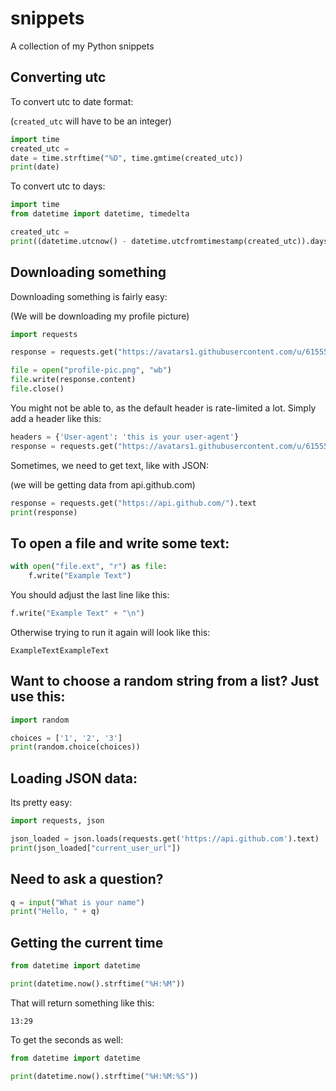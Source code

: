 # snippets
A collection of my Python snippets

## Converting utc

To convert utc to date format:

(`created_utc` will have to be an integer)

```python
import time
created_utc = 
date = time.strftime("%D", time.gmtime(created_utc))
print(date)
```

To convert utc to days:

```python
import time
from datetime import datetime, timedelta

created_utc = 
print((datetime.utcnow() - datetime.utcfromtimestamp(created_utc)).days)
```

## Downloading something

Downloading something is fairly easy:

(We will be downloading my profile picture)

```python
import requests

response = requests.get("https://avatars1.githubusercontent.com/u/61555147")

file = open("profile-pic.png", "wb")
file.write(response.content)
file.close()
```

You might not be able to, as the default header is rate-limited a lot. Simply add a header like this:

```python
headers = {'User-agent': 'this is your user-agent'}
response = requests.get("https://avatars1.githubusercontent.com/u/61555147", headers=headers)
```

Sometimes, we need to get text, like with JSON:

(we will be getting data from api.github.com)
```python
response = requests.get("https://api.github.com/").text
print(response)
```

## To open a file and write some text:

```python
with open("file.ext", "r") as file:
    f.write("Example Text")
```
You should adjust the last line like this:
```python
f.write("Example Text" + "\n")
```
Otherwise trying to run it again will look like this:

    ExampleTextExampleText

## Want to choose a random string from a list? Just use this:
```python
import random

choices = ['1', '2', '3']
print(random.choice(choices))
```

## Loading JSON data:

Its pretty easy:

```python
import requests, json

json_loaded = json.loads(requests.get('https://api.github.com').text)
print(json_loaded["current_user_url"])
```

## Need to ask a question?

```python
q = input("What is your name")
print("Hello, " + q)
```

## Getting the current time

```python
from datetime import datetime

print(datetime.now().strftime("%H:%M"))
```
That will return something like this:

    13:29

To get the seconds as well:

```python
from datetime import datetime

print(datetime.now().strftime("%H:%M:%S"))
```
